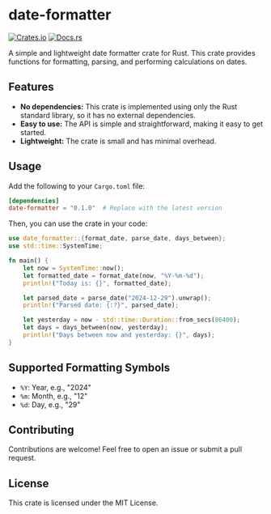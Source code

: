 
# date-formatter

[![Crates.io](https://img.shields.io/crates/v/date-formatter.svg)](https://crates.io/crates/date-formatter)
[![Docs.rs](https://docs.rs/date-formatter/badge.svg)](https://docs.rs/date-formatter)

A simple and lightweight date formatter crate for Rust. This crate provides functions for formatting, parsing, and performing calculations on dates.

## Features

* **No dependencies:** This crate is implemented using only the Rust standard library, so it has no external dependencies.
* **Easy to use:** The API is simple and straightforward, making it easy to get started.
* **Lightweight:** The crate is small and has minimal overhead.

## Usage

Add the following to your `Cargo.toml` file:

```toml
[dependencies]
date-formatter = "0.1.0"  # Replace with the latest version
```

Then, you can use the crate in your code:

```rust
use date_formatter::{format_date, parse_date, days_between};
use std::time::SystemTime;

fn main() {
    let now = SystemTime::now();
    let formatted_date = format_date(now, "%Y-%m-%d");
    println!("Today is: {}", formatted_date);

    let parsed_date = parse_date("2024-12-29").unwrap();
    println!("Parsed date: {:?}", parsed_date);

    let yesterday = now - std::time::Duration::from_secs(86400);
    let days = days_between(now, yesterday);
    println!("Days between now and yesterday: {}", days);
}
```

## Supported Formatting Symbols

* `%Y`: Year, e.g., "2024"
* `%m`: Month, e.g., "12"
* `%d`: Day, e.g., "29"

## Contributing

Contributions are welcome! Feel free to open an issue or submit a pull request.

## License

This crate is licensed under the MIT License.

